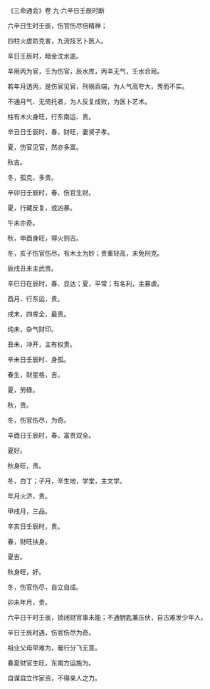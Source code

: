 《三命通会》卷 九·六辛日壬辰时断

六辛日生时壬辰，伤官伤尽倍精神；

四柱火虚防克害，九流技艺卜医人。

辛日壬辰时，暗金沈水底。

辛用丙为官，壬为伤官，辰水库，丙辛无气，壬水合局。

若年月透丙，是伤官见官，刑祸百端，为人气高夸大，秀而不实。

不通月气、无倚托者，为人反复成败，为医卜艺术。

柱有木火身旺，行东南运、贵。

辛丑日壬辰时，春，财旺，妻贤子孝。

夏，伤官见官，然亦多富。

秋吉。

冬，孤克，多贵。

辛卯日壬辰时，春、伤官生财。

夏，行藏反复，或凶暴。

午未亦奇。

秋，申酉身旺，得火则吉。

冬，亥子伤官伤尽，有木土为妙；贵重轻高，未免刑克。

辰戌丑未主武贵。

辛巳日在辰时，春、显达；夏，平常；有名利，主暴虐。

酉月、行东运，贵。

戌未，四库全，最贵。

纯未，杂气财印。

丑未，冲开，主有权贵。

辛未日壬辰时、身孤。

春生，财星格，吉。

夏，劳碌。

秋，贵。

冬，伤官伤尽，为奇。

辛酉日壬辰时，春，富贵双全。

夏好。

秋身旺，贵。

冬，白丁；子月，辛生地，学堂，主文学。

年月火济，贵。

甲戌月，三品。

辛亥日壬辰时，贵。

春，财旺扶身。

夏吉。

秋身旺，好。

冬，伤官伤尽，自立自成。

卯未年月，贵。

六辛日干时壬辰，锁闭财官事未能；不通钥匙兼压伏，自古难发少年人。

辛日壬辰时遇，伤官伤尽为奇。

祖业父母早难为，雁行分飞无意。

春夏财官生旺，东南方运施为。

自谋自立作家资，不得亲人之力。

